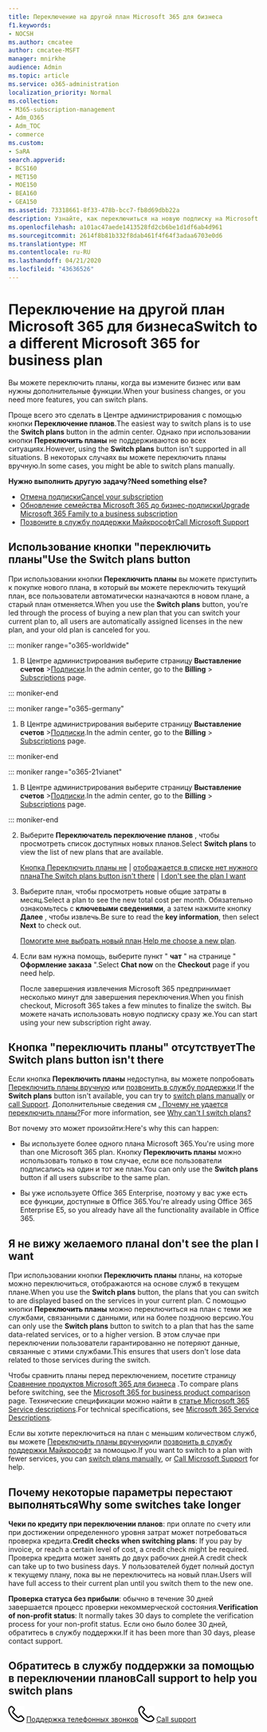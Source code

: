 ```yaml
---
title: Переключение на другой план Microsoft 365 для бизнеса
f1.keywords:
- NOCSH
ms.author: cmcatee
author: cmcatee-MSFT
manager: mnirkhe
audience: Admin
ms.topic: article
ms.service: o365-administration
localization_priority: Normal
ms.collection:
- M365-subscription-management
- Adm_O365
- Adm_TOC
- commerce
ms.custom:
- SaRA
search.appverid:
- BCS160
- MET150
- MOE150
- BEA160
- GEA150
ms.assetid: 73318661-8f33-478b-bcc7-fb8d69dbb22a
description: Узнайте, как переключиться на новую подписку на Microsoft 365 для бизнеса.
ms.openlocfilehash: a101ac47aede1413528fd2cb6be1d1df6ab4d961
ms.sourcegitcommit: 2614f8b81b332f8dab461f4f64f3adaa6703e0d6
ms.translationtype: MT
ms.contentlocale: ru-RU
ms.lasthandoff: 04/21/2020
ms.locfileid: "43636526"
---
```

# <a name="switch-to-a-different-microsoft-365-for-business-plan"></a><span data-ttu-id="8b7fa-103">Переключение на другой план Microsoft 365 для бизнеса</span><span class="sxs-lookup"><span data-stu-id="8b7fa-103">Switch to a different Microsoft 365 for business plan</span></span>

<span data-ttu-id="8b7fa-104">Вы можете переключить планы, когда вы измените бизнес или вам нужны дополнительные функции.</span><span class="sxs-lookup"><span data-stu-id="8b7fa-104">When your business changes, or you need more features, you can switch plans.</span></span>  

<span data-ttu-id="8b7fa-105">Проще всего это сделать в Центре администрирования с помощью кнопки **Переключение планов**.</span><span class="sxs-lookup"><span data-stu-id="8b7fa-105">The easiest way to switch plans is to use the **Switch plans** button in the admin center.</span></span> <span data-ttu-id="8b7fa-106">Однако при использовании кнопки **Переключить планы** не поддерживаются во всех ситуациях.</span><span class="sxs-lookup"><span data-stu-id="8b7fa-106">However, using the **Switch plans** button isn't supported in all situations.</span></span> <span data-ttu-id="8b7fa-107">В некоторых случаях вы можете переключить планы вручную.</span><span class="sxs-lookup"><span data-stu-id="8b7fa-107">In some cases, you might be able to switch plans manually.</span></span>


<span data-ttu-id="8b7fa-108">**Нужно выполнить другую задачу?**</span><span class="sxs-lookup"><span data-stu-id="8b7fa-108">**Need something else?**</span></span>
- [<span data-ttu-id="8b7fa-109">Отмена подписки</span><span class="sxs-lookup"><span data-stu-id="8b7fa-109">Cancel your subscription</span></span>](cancel-your-subscription.md)
- [<span data-ttu-id="8b7fa-110">Обновление семейства Microsoft 365 до бизнес-подписки</span><span class="sxs-lookup"><span data-stu-id="8b7fa-110">Upgrade Microsoft 365 Family to a business subscription</span></span>](https://support.office.com/article/9322ffb8-a35d-4407-8ebe-ed6ea0859b9f.aspx)
- [<span data-ttu-id="8b7fa-111">Позвоните в службу поддержки Майкрософт</span><span class="sxs-lookup"><span data-stu-id="8b7fa-111">Call Microsoft Support</span></span>](../../admin/contact-support-for-business-products.md)

## <a name="use-the-switch-plans-button"></a><span data-ttu-id="8b7fa-112">Использование кнопки "переключить планы"</span><span class="sxs-lookup"><span data-stu-id="8b7fa-112">Use the Switch plans button</span></span>

<span data-ttu-id="8b7fa-113">При использовании кнопки **Переключить планы** вы можете приступить к покупке нового плана, в который вы можете переключить текущий план, все пользователи автоматически назначаются в новом плане, а старый план отменяется.</span><span class="sxs-lookup"><span data-stu-id="8b7fa-113">When you use the **Switch plans** button, you're led through the process of buying a new plan that you can switch your current plan to, all users are automatically assigned licenses in the new plan, and your old plan is canceled for you.</span></span>

::: moniker range="o365-worldwide"

1. <span data-ttu-id="8b7fa-114">В Центре администрирования выберите страницу **Выставление счетов** \><a href="https://go.microsoft.com/fwlink/p/?linkid=842054" target="_blank">Подписки</a>.</span><span class="sxs-lookup"><span data-stu-id="8b7fa-114">In the admin center, go to the **Billing** \> <a href="https://go.microsoft.com/fwlink/p/?linkid=842054" target="_blank">Subscriptions</a> page.</span></span>

::: moniker-end

::: moniker range="o365-germany"

1. <span data-ttu-id="8b7fa-115">В Центре администрирования выберите страницу **Выставление счетов** ><a href="https://go.microsoft.com/fwlink/p/?linkid=847745" target="_blank">Подписки</a>.</span><span class="sxs-lookup"><span data-stu-id="8b7fa-115">In the admin center, go to the **Billing** > <a href="https://go.microsoft.com/fwlink/p/?linkid=847745" target="_blank">Subscriptions</a> page.</span></span>

::: moniker-end

::: moniker range="o365-21vianet"

1. <span data-ttu-id="8b7fa-116">В Центре администрирования выберите страницу **Выставление счетов** ><a href="https://go.microsoft.com/fwlink/p/?linkid=850626" target="_blank">Подписки</a>.</span><span class="sxs-lookup"><span data-stu-id="8b7fa-116">In the admin center, go to the **Billing** > <a href="https://go.microsoft.com/fwlink/p/?linkid=850626" target="_blank">Subscriptions</a> page.</span></span>

::: moniker-end

2. <span data-ttu-id="8b7fa-117">Выберите **Переключатель переключение планов** , чтобы просмотреть список доступных новых планов.</span><span class="sxs-lookup"><span data-stu-id="8b7fa-117">Select **Switch plans** to view the list of new plans that are available.</span></span>

    <span data-ttu-id="8b7fa-118">[Кнопка Переключить планы не](#the-switch-plans-button-isnt-there) | [отображается в списке нет нужного плана](#i-dont-see-the-plan-i-want)</span><span class="sxs-lookup"><span data-stu-id="8b7fa-118">[The Switch plans button isn't there](#the-switch-plans-button-isnt-there) | [I don't see the plan I want](#i-dont-see-the-plan-i-want)</span></span>

3. <span data-ttu-id="8b7fa-119">Выберите план, чтобы просмотреть новые общие затраты в месяц.</span><span class="sxs-lookup"><span data-stu-id="8b7fa-119">Select a plan to see the new total cost per month.</span></span> <span data-ttu-id="8b7fa-120">Обязательно ознакомьтесь с **ключевыми сведениями**, а затем нажмите кнопку **Далее** , чтобы извлечь.</span><span class="sxs-lookup"><span data-stu-id="8b7fa-120">Be sure to read the **key information**, then select **Next** to check out.</span></span>

    <span data-ttu-id="8b7fa-121">[Помогите мне выбрать новый план](https://go.microsoft.com/fwlink/p/?linkid=842056).</span><span class="sxs-lookup"><span data-stu-id="8b7fa-121">[Help me choose a new plan](https://go.microsoft.com/fwlink/p/?linkid=842056).</span></span>

4. <span data-ttu-id="8b7fa-122">Если вам нужна помощь, выберите пункт " **чат** " на странице " **Оформление заказа** ".</span><span class="sxs-lookup"><span data-stu-id="8b7fa-122">Select **Chat now** on the **Checkout** page if you need help.</span></span>

    <span data-ttu-id="8b7fa-123">После завершения извлечения Microsoft 365 предпринимает несколько минут для завершения переключения.</span><span class="sxs-lookup"><span data-stu-id="8b7fa-123">When you finish checkout, Microsoft 365 takes a few minutes to finalize the switch.</span></span> <span data-ttu-id="8b7fa-124">Вы можете начать использовать новую подписку сразу же.</span><span class="sxs-lookup"><span data-stu-id="8b7fa-124">You can start using your new subscription right away.</span></span>

## <a name="the-switch-plans-button-isnt-there"></a><span data-ttu-id="8b7fa-125">Кнопка "переключить планы" отсутствует</span><span class="sxs-lookup"><span data-stu-id="8b7fa-125">The Switch plans button isn't there</span></span>

<span data-ttu-id="8b7fa-126">Если кнопка **Переключить планы** недоступна, вы можете попробовать [Переключить планы вручную](switch-plans-manually.md) или [позвонить в службу поддержки](../../admin/contact-support-for-business-products.md).</span><span class="sxs-lookup"><span data-stu-id="8b7fa-126">If the **Switch plans** button isn't available, you can try to [switch plans manually](switch-plans-manually.md) or [call Support](../../admin/contact-support-for-business-products.md).</span></span> <span data-ttu-id="8b7fa-127">Дополнительные сведения см [. Почему не удается переключить планы?](why-can-t-i-switch-plans.md)</span><span class="sxs-lookup"><span data-stu-id="8b7fa-127">For more information, see [Why can't I switch plans?](why-can-t-i-switch-plans.md)</span></span>
  
<span data-ttu-id="8b7fa-128">Вот почему это может произойти:</span><span class="sxs-lookup"><span data-stu-id="8b7fa-128">Here's why this can happen:</span></span>
  
- <span data-ttu-id="8b7fa-129">Вы используете более одного плана Microsoft 365.</span><span class="sxs-lookup"><span data-stu-id="8b7fa-129">You're using more than one Microsoft 365 plan.</span></span> <span data-ttu-id="8b7fa-130">Кнопку **Переключить планы** можно использовать только в том случае, если все пользователи подписались на один и тот же план.</span><span class="sxs-lookup"><span data-stu-id="8b7fa-130">You can only use the **Switch plans** button if all users subscribe to the same plan.</span></span>

- <span data-ttu-id="8b7fa-131">Вы уже используете Office 365 Enterprise, поэтому у вас уже есть все функции, доступные в Office 365.</span><span class="sxs-lookup"><span data-stu-id="8b7fa-131">You're already using Office 365 Enterprise E5, so you already have all the functionality available in Office 365.</span></span>

## <a name="i-dont-see-the-plan-i-want"></a><span data-ttu-id="8b7fa-132">Я не вижу желаемого плана</span><span class="sxs-lookup"><span data-stu-id="8b7fa-132">I don't see the plan I want</span></span>

<span data-ttu-id="8b7fa-133">При использовании кнопки **Переключить планы** планы, на которые можно переключиться, отображаются на основе служб в текущем плане.</span><span class="sxs-lookup"><span data-stu-id="8b7fa-133">When you use the **Switch plans** button, the plans that you can switch to are displayed based on the services in your current plan.</span></span> <span data-ttu-id="8b7fa-134">С помощью кнопки **Переключить планы** можно переключиться на план с теми же службами, связанными с данными, или на более позднюю версию.</span><span class="sxs-lookup"><span data-stu-id="8b7fa-134">You can only use the **Switch plans** button to switch to a plan that has the same data-related services, or to a higher version.</span></span> <span data-ttu-id="8b7fa-135">В этом случае при переключении пользователи гарантированно не потеряют данные, связанные с этими службами.</span><span class="sxs-lookup"><span data-stu-id="8b7fa-135">This ensures that users don't lose data related to those services during the switch.</span></span>
  
<span data-ttu-id="8b7fa-136">Чтобы сравнить планы перед переключением, посетите страницу [Сравнение продуктов Microsoft 365 для бизнеса](https://go.microsoft.com/fwlink/p/?linkid=842056) .</span><span class="sxs-lookup"><span data-stu-id="8b7fa-136">To compare plans before switching, see the [Microsoft 365 for business product comparison](https://go.microsoft.com/fwlink/p/?linkid=842056) page.</span></span> <span data-ttu-id="8b7fa-137">Технические спецификации можно найти в [статье Microsoft 365 Service descriptions](https://go.microsoft.com/fwlink/p/?linkid=842275).</span><span class="sxs-lookup"><span data-stu-id="8b7fa-137">For technical specifications, see [Microsoft 365 Service Descriptions](https://go.microsoft.com/fwlink/p/?linkid=842275).</span></span>
  
<span data-ttu-id="8b7fa-138">Если вы хотите переключиться на план с меньшим количеством служб, вы можете [Переключить планы вручную](switch-plans-manually.md)или [позвонить в службу поддержки Майкрософт](../../admin/contact-support-for-business-products.md) за помощью.</span><span class="sxs-lookup"><span data-stu-id="8b7fa-138">If you want to switch to a plan with fewer services, you can [switch plans manually](switch-plans-manually.md), or [Call Microsoft Support](../../admin/contact-support-for-business-products.md) for help.</span></span>
  
## <a name="why-some-switches-take-longer"></a><span data-ttu-id="8b7fa-139">Почему некоторые параметры перестают выполняться</span><span class="sxs-lookup"><span data-stu-id="8b7fa-139">Why some switches take longer</span></span>

 <span data-ttu-id="8b7fa-140">**Чеки по кредиту при переключении планов**: при оплате по счету или при достижении определенного уровня затрат может потребоваться проверка кредита.</span><span class="sxs-lookup"><span data-stu-id="8b7fa-140">**Credit checks when switching plans**: If you pay by invoice, or reach a certain level of cost, a credit check might be required.</span></span> <span data-ttu-id="8b7fa-141">Проверка кредита может занять до двух рабочих дней.</span><span class="sxs-lookup"><span data-stu-id="8b7fa-141">A credit check can take up to two business days.</span></span> <span data-ttu-id="8b7fa-142">У пользователей будет полный доступ к текущему плану, пока вы не переключитесь на новый план.</span><span class="sxs-lookup"><span data-stu-id="8b7fa-142">Users will have full access to their current plan until you switch them to the new one.</span></span>
  
 <span data-ttu-id="8b7fa-143">**Проверка статуса без прибыли**: обычно в течение 30 дней завершается процесс проверки некоммерческой состояния.</span><span class="sxs-lookup"><span data-stu-id="8b7fa-143">**Verification of non-profit status**: It normally takes 30 days to complete the verification process for your non-profit status.</span></span> <span data-ttu-id="8b7fa-144">Если оно было более 30 дней, обратитесь в службу поддержки.</span><span class="sxs-lookup"><span data-stu-id="8b7fa-144">If it has been more than 30 days, please contact support.</span></span>
  
## <a name="call-support-to-help-you-switch-plans"></a><span data-ttu-id="8b7fa-145">Обратитесь в службу поддержки за помощью в переключении планов</span><span class="sxs-lookup"><span data-stu-id="8b7fa-145">Call support to help you switch plans</span></span>

<span data-ttu-id="8b7fa-146">![](../../media/88eae4a1-b8d9-4a12-bc4a-44af244f084b.png) [Поддержка телефонных звонков](../../admin/contact-support-for-business-products.md)</span><span class="sxs-lookup"><span data-stu-id="8b7fa-146">![Phone](../../media/88eae4a1-b8d9-4a12-bc4a-44af244f084b.png) [Call support](../../admin/contact-support-for-business-products.md)</span></span>